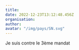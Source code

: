 ```yaml
---
title: 
date: 2022-12-23T13:12:48.456Z
organisation: 
author: 
avatar: "/img/pays/SN.svg"
---
```


Je suis contre le 3ème mandat 